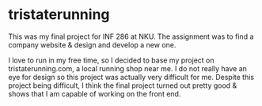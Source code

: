 # tristaterunning
This was my final project for INF 286 at NKU.
The assignment was to find a company website & design and develop a new one.

I love to run in my free time, so I decided to base my project on tristaterunning.com, a local running shop near me.
I do not really have an eye for design so this project was actually very difficult for me.
Despite this project being difficult, I think the final project turned out pretty good & shows that I am capable of working on the front end.
